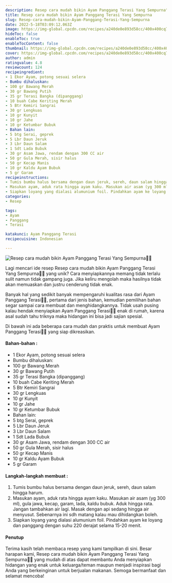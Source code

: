 ```yaml
---
description: Resep cara mudah bikin Ayam Panggang Terasi Yang Sempurna"
title: Resep cara mudah bikin Ayam Panggang Terasi Yang Sempurna
slug: Resep-cara-mudah-bikin-Ayam-Panggang-Terasi-Yang-Sempurna
date: 2022-5-18T03:09:12.063Z
image: https://img-global.cpcdn.com/recipes/a240de0e893d58cc/400x400cq70/photo.jpg
hideToc: false
enableToc: true
enableTocContent: false
thumbnail: https://img-global.cpcdn.com/recipes/a240de0e893d58cc/400x400cq70/photo.jpg
cover: https://img-global.cpcdn.com/recipes/a240de0e893d58cc/400x400cq70/photo.jpg
author: admin
ratingvalue: 4.8
reviewcount: 124
recipeingredient:
- 1 Ekor Ayam, potong sesuai selera
- Bumbu dihaluskan:
- 100 gr Bawang Merah
- 30 gr Bawang Putih
- 35 gr Terasi Bangka (dipanggang)
- 10 buah Cabe Keriting Merah
- 5 Btr Kemiri Sangrai
- 30 gr Lengkuas
- 10 gr Kunyit
- 10 gr Jahe
- 10 gr Ketumbar Bubuk
- Bahan lain:
- 5 btg Serai, geprek
- 5 Lbr Daun Jeruk
- 3 Lbr Daun Salam
- 1 Sdt Lada Bubuk
- 30 gr Asam Jawa, rendam dengan 300 CC air
- 50 gr Gula Merah, sisir halus
- 50 gr Kecap Manis
- 10 gr Kaldu Ayam Bubuk
- 5 gr Garam
recipeinstructions:
- Tumis bumbu halus bersama dengan daun jeruk, sereh, daun salam hingga harum.
- Masukan ayam, aduk rata hingga ayam kaku. Masukan air asam (yg 300 ml), gula jawa, kecap, garam, lada, kaldu bubuk. Aduk hingga rata. Jangan tambahkan air lagi. Masak dengan api sedang hingga air menyusut. Sebenarnya ini sdh matang kalau mau dihidangkan boleh.
- Siapkan loyang yang dialasi alumunium foil. Pindahkan ayam ke loyang dan panggang dengan suhu 220 derajat selama 15-20 menit.
categories:
- Resep

tags:
- Ayam
- Panggang
- Terasi

katakunci: Ayam Panggang Terasi
recipecuisine: Indonesian

---
```


![Resep cara mudah bikin Ayam Panggang Terasi Yang Sempurna👩‍🍳](https://img-global.cpcdn.com/recipes/a240de0e893d58cc/400x400cq70/photo.jpg)

Lagi mencari ide resep Resep cara mudah bikin Ayam Panggang Terasi Yang Sempurna👩‍🍳 yang unik? Cara menyiapkannya memang tidak terlalu sulit namun tidak gampang juga. Jika keliru mengolah maka hasilnya tidak akan memuaskan dan justru cenderung tidak enak.

Banyak hal yang sedikit banyak mempengaruhi kualitas rasa dari Ayam Panggang Terasi👩‍🍳, pertama dari jenis bahan, kemudian pemilihan bahan segar sampai cara membuat dan menghidangkannya. Tidak usah pusing kalau hendak menyiapkan Ayam Panggang Terasi👩‍🍳 enak di rumah, karena asal sudah tahu triknya maka hidangan ini bisa jadi sajian spesial.

Di bawah ini ada beberapa cara mudah dan praktis untuk membuat Ayam Panggang Terasi👩‍🍳 yang siap dikreasikan.

<!--inarticleads1-->

#### Bahan-bahan :

- 1 Ekor Ayam, potong sesuai selera
- Bumbu dihaluskan:
- 100 gr Bawang Merah
- 30 gr Bawang Putih
- 35 gr Terasi Bangka (dipanggang)
- 10 buah Cabe Keriting Merah
- 5 Btr Kemiri Sangrai
- 30 gr Lengkuas
- 10 gr Kunyit
- 10 gr Jahe
- 10 gr Ketumbar Bubuk
- Bahan lain:
- 5 btg Serai, geprek
- 5 Lbr Daun Jeruk
- 3 Lbr Daun Salam
- 1 Sdt Lada Bubuk
- 30 gr Asam Jawa, rendam dengan 300 CC air
- 50 gr Gula Merah, sisir halus
- 50 gr Kecap Manis
- 10 gr Kaldu Ayam Bubuk
- 5 gr Garam

<!--inarticleads2-->

#### Langkah-langkah membuat :

1. Tumis bumbu halus bersama dengan daun jeruk, sereh, daun salam hingga harum.
1. Masukan ayam, aduk rata hingga ayam kaku. Masukan air asam (yg 300 ml), gula jawa, kecap, garam, lada, kaldu bubuk. Aduk hingga rata. Jangan tambahkan air lagi. Masak dengan api sedang hingga air menyusut. Sebenarnya ini sdh matang kalau mau dihidangkan boleh.
1. Siapkan loyang yang dialasi alumunium foil. Pindahkan ayam ke loyang dan panggang dengan suhu 220 derajat selama 15-20 menit.

#### Penutup

Terima kasih telah membaca resep yang kami tampilkan di sini. Besar harapan kami, Resep cara mudah bikin Ayam Panggang Terasi Yang Sempurna👩‍🍳 yang mudah di atas dapat membantu Anda menyiapkan hidangan yang enak untuk keluarga/teman maupun menjadi inspirasi bagi Anda yang berkeinginan untuk berjualan makanan. Semoga bermanfaat dan selamat mencoba!